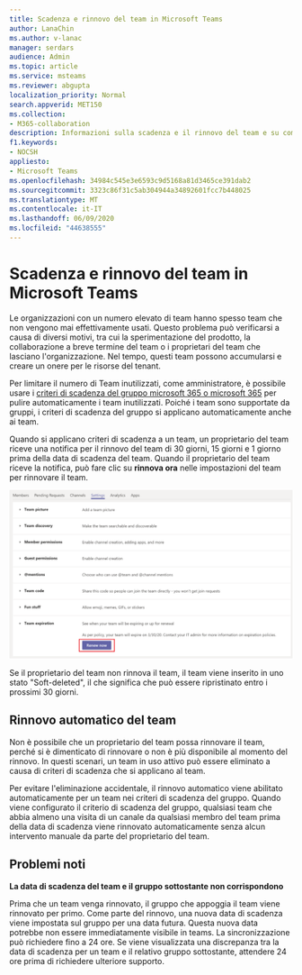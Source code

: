 ```yaml
---
title: Scadenza e rinnovo del team in Microsoft Teams
author: LanaChin
ms.author: v-lanac
manager: serdars
audience: Admin
ms.topic: article
ms.service: msteams
ms.reviewer: abgupta
localization_priority: Normal
search.appverid: MET150
ms.collection:
- M365-collaboration
description: Informazioni sulla scadenza e il rinnovo del team e su come usare i criteri di scadenza del gruppo Microsoft 365 o Microsoft 365 per pulire automaticamente i team inutilizzati in Microsoft teams.
f1.keywords:
- NOCSH
appliesto:
- Microsoft Teams
ms.openlocfilehash: 34984c545e3e6593c9d5168a81d3465ce391dab2
ms.sourcegitcommit: 3323c86f31c5ab304944a34892601fcc7b448025
ms.translationtype: MT
ms.contentlocale: it-IT
ms.lasthandoff: 06/09/2020
ms.locfileid: "44638555"
---
```

# <a name="team-expiration-and-renewal-in-microsoft-teams"></a>Scadenza e rinnovo del team in Microsoft Teams

Le organizzazioni con un numero elevato di team hanno spesso team che non vengono mai effettivamente usati. Questo problema può verificarsi a causa di diversi motivi, tra cui la sperimentazione del prodotto, la collaborazione a breve termine del team o i proprietari del team che lasciano l'organizzazione. Nel tempo, questi team possono accumularsi e creare un onere per le risorse del tenant.  

Per limitare il numero di Team inutilizzati, come amministratore, è possibile usare i [criteri di scadenza del gruppo microsoft 365 o microsoft 365](https://docs.microsoft.com/office365/admin/create-groups/office-365-groups-expiration-policy) per pulire automaticamente i team inutilizzati. Poiché i team sono supportate da gruppi, i criteri di scadenza del gruppo si applicano automaticamente anche ai team.

Quando si applicano criteri di scadenza a un team, un proprietario del team riceve una notifica per il rinnovo del team di 30 giorni, 15 giorni e 1 giorno prima della data di scadenza del team. Quando il proprietario del team riceve la notifica, può fare clic su **rinnova ora** nelle impostazioni del team per rinnovare il team.

![Screenshot del pulsante Rinnova ora per rinnovare un team nelle impostazioni del team](media/team-expiration.png "Screenshot del pulsante Rinnova ora per rinnovare un team nelle impostazioni del team")

Se il proprietario del team non rinnova il team, il team viene inserito in uno stato "Soft-deleted", il che significa che può essere ripristinato entro i prossimi 30 giorni.

## <a name="team-auto-renewal"></a>Rinnovo automatico del team

Non è possibile che un proprietario del team possa rinnovare il team, perché si è dimenticato di rinnovare o non è più disponibile al momento del rinnovo. In questi scenari, un team in uso attivo può essere eliminato a causa di criteri di scadenza che si applicano al team.  

Per evitare l'eliminazione accidentale, il rinnovo automatico viene abilitato automaticamente per un team nei criteri di scadenza del gruppo. Quando viene configurato il criterio di scadenza del gruppo, qualsiasi team che abbia almeno una visita di un canale da qualsiasi membro del team prima della data di scadenza viene rinnovato automaticamente senza alcun intervento manuale da parte del proprietario del team.

## <a name="known-issues"></a>Problemi noti

**La data di scadenza del team e il gruppo sottostante non corrispondono**

Prima che un team venga rinnovato, il gruppo che appoggia il team viene rinnovato per primo. Come parte del rinnovo, una nuova data di scadenza viene impostata sul gruppo per una data futura. Questa nuova data potrebbe non essere immediatamente visibile in teams. La sincronizzazione può richiedere fino a 24 ore. Se viene visualizzata una discrepanza tra la data di scadenza per un team e il relativo gruppo sottostante, attendere 24 ore prima di richiedere ulteriore supporto.
